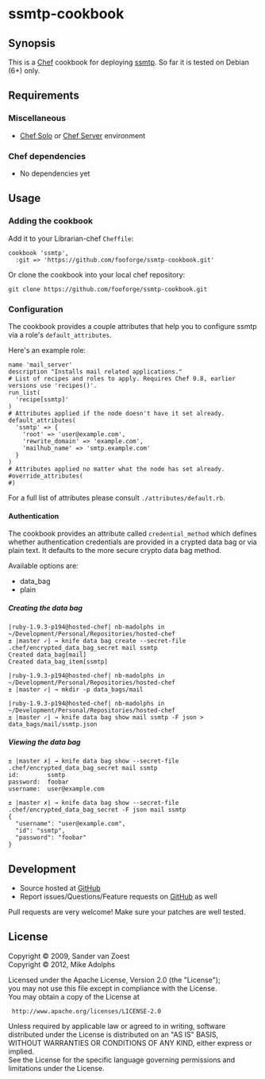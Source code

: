 # ssmtp-cookbook

## Synopsis

This is a [Chef](http://www.opscode.com/chef) cookbook for deploying [ssmtp](http://linux.die.net/man/8/ssmtp). So far it is tested on Debian (6+) only.

## Requirements

### Miscellaneous

* [Chef Solo](http://wiki.opscode.com/display/chef/Chef+Solo) or [Chef Server](http://wiki.opscode.com/display/chef/Chef+Server) environment

### Chef dependencies

* No dependencies yet

## Usage

### Adding the cookbook

Add it to your Librarian-chef `Cheffile`:

    cookbook 'ssmtp',
      :git => 'https://github.com/fooforge/ssmtp-cookbook.git'

Or clone the cookbook into your local chef repository:

    git clone https://github.com/fooforge/ssmtp-cookbook.git

### Configuration

The cookbook provides a couple attributes that help you to configure ssmtp via a role's `default_attributes`.

Here's an example role:

	name 'mail_server'
	description "Installs mail related applications."
	# List of recipes and roles to apply. Requires Chef 0.8, earlier versions use 'recipes()'.
	run_list(
	  'recipe[ssmtp]'
	)
	# Attributes applied if the node doesn't have it set already.
	default_attributes(
	  'ssmtp' => {
	    'root' => 'user@example.com',
	    'rewrite_domain' => 'example.com',
	    'mailhub_name' => 'smtp.example.com'
	  }
	)
	# Attributes applied no matter what the node has set already.
	#override_attributes(
	#)

For a full list of attributes please consult `./attributes/default.rb`.

#### Authentication
	
The cookbook provides an attribute called `credential_method` which defines whether authentication credentials are provided in a crypted data bag or via plain text. It defaults to the more secure crypto data bag method.

Available options are:

* data_bag
* plain

##### Creating the data bag

	|ruby-1.9.3-p194@hosted-chef| nb-madolphs in ~/Development/Personal/Repositories/hosted-chef
	± |master ✓| → knife data bag create --secret-file .chef/encrypted_data_bag_secret mail ssmtp
	Created data_bag[mail]
	Created data_bag_item[ssmtp]		
	
	|ruby-1.9.3-p194@hosted-chef| nb-madolphs in ~/Development/Personal/Repositories/hosted-chef
	± |master ✓| → mkdir -p data_bags/mail
	
	|ruby-1.9.3-p194@hosted-chef| nb-madolphs in ~/Development/Personal/Repositories/hosted-chef
	± |master ✓| → knife data bag show mail ssmtp -F json > data_bags/mail/ssmtp.json

##### Viewing the data bag

	± |master ✗| → knife data bag show --secret-file .chef/encrypted_data_bag_secret mail ssmtp
	id:        ssmtp
	password:  foobar
	username:  user@example.com
	
	± |master ✗| → knife data bag show --secret-file .chef/encrypted_data_bag_secret -F json mail ssmtp
	{
	  "username": "user@example.com",
	  "id": "ssmtp",
	  "password": "foobar"
	}

## Development

* Source hosted at [GitHub](https://github.com/fooforge/ssmtp-cookbook)
* Report issues/Questions/Feature requests on [GitHub](https://github.com/fooforge/ssmtp-cookbook/issues) as well

Pull requests are very welcome! Make sure your patches are well tested.

## License

Copyright © 2009, Sander van Zoest  
Copyright © 2012, Mike Adolphs

Licensed under the Apache License, Version 2.0 (the "License");  
you may not use this file except in compliance with the License.  
You may obtain a copy of the License at

     http://www.apache.org/licenses/LICENSE-2.0

Unless required by applicable law or agreed to in writing, software  
distributed under the License is distributed on an "AS IS" BASIS,  
WITHOUT WARRANTIES OR CONDITIONS OF ANY KIND, either express or implied.  
See the License for the specific language governing permissions and  
limitations under the License.